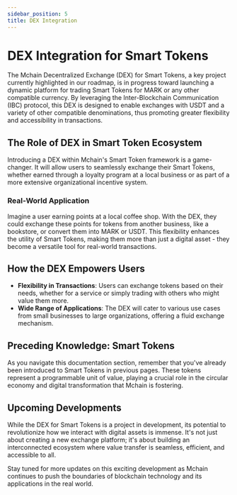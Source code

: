 ```yaml
---
sidebar_position: 5
title: DEX Integration
---
```


# DEX Integration for Smart Tokens

The Mchain Decentralized Exchange (DEX) for Smart Tokens, a key project currently highlighted in our roadmap, is in progress toward launching a dynamic platform for trading Smart Tokens for MARK or any other compatible currency. By leveraging the Inter-Blockchain Communication (IBC) protocol, this DEX is designed to enable exchanges with USDT and a variety of other compatible denominations, thus promoting greater flexibility and accessibility in transactions.

## The Role of DEX in Smart Token Ecosystem

Introducing a DEX within Mchain's Smart Token framework is a game-changer. It will allow users to seamlessly exchange their Smart Tokens, whether earned through a loyalty program at a local business or as part of a more extensive organizational incentive system.

### Real-World Application

Imagine a user earning points at a local coffee shop. With the DEX, they could exchange these points for tokens from another business, like a bookstore, or convert them into MARK or USDT. This flexibility enhances the utility of Smart Tokens, making them more than just a digital asset - they become a versatile tool for real-world transactions.

## How the DEX Empowers Users

- **Flexibility in Transactions**: Users can exchange tokens based on their needs, whether for a service or simply trading with others who might value them more.
- **Wide Range of Applications**: The DEX will cater to various use cases from small businesses to large organizations, offering a fluid exchange mechanism.

## Preceding Knowledge: Smart Tokens

As you navigate this documentation section, remember that you've already been introduced to Smart Tokens in previous pages. These tokens represent a programmable unit of value, playing a crucial role in the circular economy and digital transformation that Mchain is fostering.

## Upcoming Developments

While the DEX for Smart Tokens is a project in development, its potential to revolutionize how we interact with digital assets is immense. It's not just about creating a new exchange platform; it's about building an interconnected ecosystem where value transfer is seamless, efficient, and accessible to all.

Stay tuned for more updates on this exciting development as Mchain continues to push the boundaries of blockchain technology and its applications in the real world.
